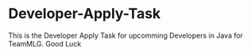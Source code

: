 # Developer-Apply-Task
This is the Developer Apply Task for upcomming Developers in Java for TeamMLG. Good Luck
